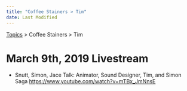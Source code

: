 ```yaml
---
title: "Coffee Stainers > Tim"
date: Last Modified
---
```

[Topics](../../topics.md) > Coffee Stainers > Tim

# March 9th, 2019 Livestream
* Snutt, Simon, Jace Talk: Animator, Sound Designer, Tim, and Simon Saga https://www.youtube.com/watch?v=mTBx_JmNnsE
